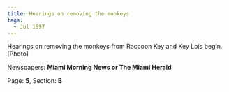 ```yaml
---  
title: Hearings on removing the monkeys  
tags:  
  - Jul 1997  
---  
```

  
Hearings on removing the monkeys from Raccoon Key and Key Lois begin. [Photo]  
  
Newspapers: **Miami Morning News or The Miami Herald**  
  
Page: **5**, Section: **B** 
